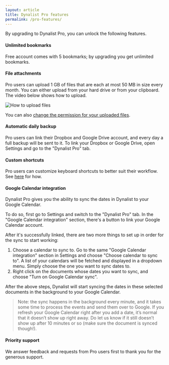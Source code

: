 ```yaml
---
layout: article
title: Dynalist Pro features
permalink: /pro-features/
---
```


By upgrading to Dynalist Pro, you can unlock the following features.

#### Unlimited bookmarks

Free account comes with 5 bookmarks; by upgrading you get unlimited bookmarks.

#### File attachments

Pro users can upload 1 GB of files that are each at most 50 MB in size every month. You can either upload from your hard drive or from your clipboard. The video below shows how to upload.

![How to upload files](http://i.imgur.com/D2EI1EG.gif)

You can also [change the permission for your uploaded files](../privacy/#how-can-see-the-files-i-uploaded).

#### Automatic daily backup

Pro users can link their Dropbox and Google Drive account, and every day a full backup will be sent to it. To link your Dropbox or Google Drive, open Settings and go to the "Dynalist Pro" tab.

#### Custom shortcuts

Pro users can customize keyboard shortcuts to better suit their workflow. See [here](../custom-shortcuts/) for how.

#### Google Calendar integration

Dynalist Pro gives you the ability to sync the dates in Dynalist to your Google Calendar.

To do so, first go to Settings and switch to the "Dynalist Pro" tab. In the "Google Calendar integration" section, there's a button to link your Google Calendar account.

After it's successfully linked, there are two more things to set up in order for the sync to start working:

1. Choose a calendar to sync to. Go to the same "Google Calendar integration" section in Settings and choose "Choose calendar to sync to". A list of your calendars will be fetched and displayed in a dropdown menu. Simply choose the one you want to sync dates to.
2. Right click on the documents whose dates you want to sync, and choose "Turn on Google Calendar sync".

After the above steps, Dynalist will start syncing the dates in these selected documents in the background to your Google Calendar.

> Note: the sync happens in the background every minute, and it takes some time to process the events and send them over to Google. If you refresh your Google Calendar right after you add a date, it’s normal that it doesn’t show up right away. Do let us know if it still doesn’t show up after 10 minutes or so (make sure the document is synced though!).

#### Priority support

We answer feedback and requests from Pro users first to thank you for the generous support.
